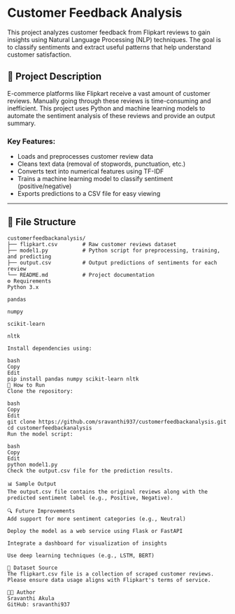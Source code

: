 # Customer Feedback Analysis

This project analyzes customer feedback from Flipkart reviews to gain insights using Natural Language Processing (NLP) techniques. The goal is to classify sentiments and extract useful patterns that help understand customer satisfaction.

## 📝 Project Description

E-commerce platforms like Flipkart receive a vast amount of customer reviews. Manually going through these reviews is time-consuming and inefficient. This project uses Python and machine learning models to automate the sentiment analysis of these reviews and provide an output summary.

### Key Features:
- Loads and preprocesses customer review data
- Cleans text data (removal of stopwords, punctuation, etc.)
- Converts text into numerical features using TF-IDF
- Trains a machine learning model to classify sentiment (positive/negative)
- Exports predictions to a CSV file for easy viewing

---

## 📁 File Structure

```plaintext
customerfeedbackanalysis/
├── flipkart.csv        # Raw customer reviews dataset
├── model1.py           # Python script for preprocessing, training, and predicting
├── output.csv          # Output predictions of sentiments for each review
└── README.md           # Project documentation
⚙️ Requirements
Python 3.x

pandas

numpy

scikit-learn

nltk

Install dependencies using:

bash
Copy
Edit
pip install pandas numpy scikit-learn nltk
🚀 How to Run
Clone the repository:

bash
Copy
Edit
git clone https://github.com/sravanthi937/customerfeedbackanalysis.git
cd customerfeedbackanalysis
Run the model script:

bash
Copy
Edit
python model1.py
Check the output.csv file for the prediction results.

📊 Sample Output
The output.csv file contains the original reviews along with the predicted sentiment label (e.g., Positive, Negative).

🔍 Future Improvements
Add support for more sentiment categories (e.g., Neutral)

Deploy the model as a web service using Flask or FastAPI

Integrate a dashboard for visualization of insights

Use deep learning techniques (e.g., LSTM, BERT)

📌 Dataset Source
The flipkart.csv file is a collection of scraped customer reviews. Please ensure data usage aligns with Flipkart's terms of service.

👩‍💻 Author
Sravanthi Akula
GitHub: sravanthi937
